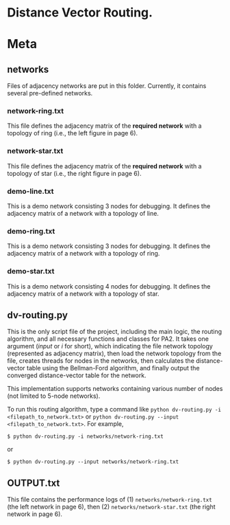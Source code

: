 # Distance Vector Routing.

# Meta
## networks
Files of adjacency networks are put in this folder. Currently, it contains several pre-defined networks.

### network-ring.txt
This file defines the adjacency matrix of the **required network** with a topology of ring (i.e., the left figure in page 6).

### network-star.txt
This file defines the adjacency matrix of the **required network** with a topology of star (i.e., the right figure in page 6).

### demo-line.txt
This is a demo network consisting 3 nodes for debugging. It defines the adjacency matrix of a network with a topology of line.

### demo-ring.txt
This is a demo network consisting 3 nodes for debugging. It defines the adjacency matrix of a network with a topology of ring.

### demo-star.txt
This is a demo network consisting 4 nodes for debugging. It defines the adjacency matrix of a network with a topology of star.

## dv-routing.py
This is the only script file of the project, including the main logic, the routing algorithm, and all necessary functions and classes for PA2. It takes one argument (*input* or *i* for short), which indicating the file network topology (represented as adjacency matrix), then load the network topology from the file, creates threads for nodes in the networks, then calculates the distance-vector table using the Bellman-Ford algorithm, and finally output the converged distance-vector table for the network.

This implementation supports networks containing various number of nodes (not limited to 5-node networks).

To run this routing algorithm, type a command like `python dv-routing.py -i <filepath_to_network.txt>` or `python dv-routing.py --input <filepath_to_network.txt>`. For example,

``$ python dv-routing.py -i networks/network-ring.txt``

or

``$ python dv-routing.py --input networks/network-ring.txt``

## OUTPUT.txt
This file contains the performance logs of (1) `networks/network-ring.txt` (the left network in page 6), then (2) `networks/network-star.txt` (the right network in page 6).
